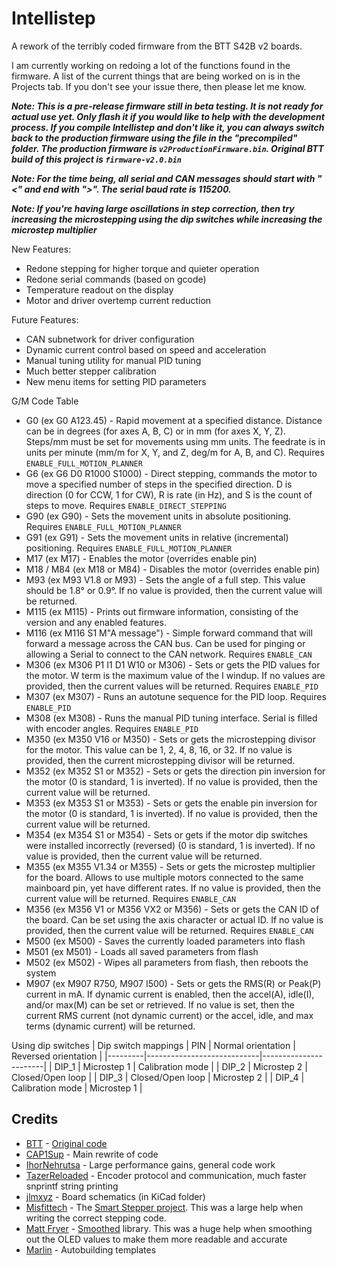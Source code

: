 # Intellistep

A rework of the terribly coded firmware from the BTT S42B v2 boards.

I am currently working on redoing a lot of the functions found in the firmware. A list of the current things that are being worked on is in the Projects tab. If you don't see your issue there, then please let me know.

***Note: This is a pre-release firmware still in beta testing. It is not ready for actual use yet. Only flash it if you would like to help with the development process. If you compile Intellistep and don't like it, you can always switch back to the production firmware using the file in the "precompiled" folder. The production firmware is `v2ProductionFirmware.bin`. Original BTT build of this project is `firmware-v2.0.bin`***

***Note: For the time being, all serial and CAN messages should start with "<" and end with ">". The serial baud rate is 115200.***

***Note: If you're having large oscillations in step correction, then try increasing the microstepping using the dip switches while increasing the microstep multiplier***

New Features:

- Redone stepping for higher torque and quieter operation
- Redone serial commands (based on gcode)
- Temperature readout on the display
- Motor and driver overtemp current reduction

Future Features:

- CAN subnetwork for driver configuration
- Dynamic current control based on speed and acceleration
- Manual tuning utility for manual PID tuning
- Much better stepper calibration
- New menu items for setting PID parameters

G/M Code Table

- G0 (ex G0 A123.45) - Rapid movement at a specified distance. Distance can be in degrees (for axes A, B, C) or in mm (for axes X, Y, Z). Steps/mm must be set for movements using mm units. The feedrate is in units per minute (mm/m for X, Y, and Z, deg/m for A, B, and C). Requires `ENABLE_FULL_MOTION_PLANNER`
- G6 (ex G6 D0 R1000 S1000) - Direct stepping, commands the motor to move a specified number of steps in the specified direction. D is direction (0 for CCW, 1 for CW), R is rate (in Hz), and S is the count of steps to move. Requires `ENABLE_DIRECT_STEPPING`
- G90 (ex G90) - Sets the movement units in absolute positioning. Requires `ENABLE_FULL_MOTION_PLANNER`
- G91 (ex G91) - Sets the movement units in relative (incremental) positioning. Requires `ENABLE_FULL_MOTION_PLANNER`
- M17 (ex M17) - Enables the motor (overrides enable pin)
- M18 / M84 (ex M18 or M84) - Disables the motor (overrides enable pin)
- M93 (ex M93 V1.8 or M93) - Sets the angle of a full step. This value should be 1.8° or 0.9°. If no value is provided, then the current value will be returned.
- M115 (ex M115) - Prints out firmware information, consisting of the version and any enabled features.
- M116 (ex M116 S1 M"A message") - Simple forward command that will forward a message across the CAN bus. Can be used for pinging or allowing a Serial to connect to the CAN network. Requires `ENABLE_CAN`
- M306 (ex M306 P1 I1 D1 W10 or M306) - Sets or gets the PID values for the motor. W term is the maximum value of the I windup. If no values are provided, then the current values will be returned. Requires `ENABLE_PID`
- M307 (ex M307) - Runs an autotune sequence for the PID loop. Requires `ENABLE_PID`
- M308 (ex M308) - Runs the manual PID tuning interface. Serial is filled with encoder angles. Requires `ENABLE_PID`
- M350 (ex M350 V16 or M350) - Sets or gets the microstepping divisor for the motor. This value can be 1, 2, 4, 8, 16, or 32. If no value is provided, then the current microstepping divisor will be returned.
- M352 (ex M352 S1 or M352) - Sets or gets the direction pin inversion for the motor (0 is standard, 1 is inverted). If no value is provided, then the current value will be returned.
- M353 (ex M353 S1 or M353) - Sets or gets the enable pin inversion for the motor (0 is standard, 1 is inverted). If no value is provided, then the current value will be returned.
- M354 (ex M354 S1 or M354) - Sets or gets if the motor dip switches were installed incorrectly (reversed) (0 is standard, 1 is inverted). If no value is provided, then the current value will be returned.
- M355 (ex M355 V1.34 or M355) - Sets or gets the microstep multiplier for the board. Allows to use multiple motors connected to the same mainboard pin, yet have different rates. If no value is provided, then the current value will be returned. Requires `ENABLE_CAN`
- M356 (ex M356 V1 or M356 VX2 or M356) - Sets or gets the CAN ID of the board. Can be set using the axis character or actual ID. If no value is provided, then the current value will be returned. Requires `ENABLE_CAN`
- M500 (ex M500) - Saves the currently loaded parameters into flash
- M501 (ex M501) - Loads all saved parameters from flash
- M502 (ex M502) - Wipes all parameters from flash, then reboots the system
- M907 (ex M907 R750, M907 I500) - Sets or gets the RMS(R) or Peak(P) current in mA. If dynamic current is enabled, then the accel(A), idle(I), and/or max(M) can be set or retrieved. If no value is set, then the current RMS current (not dynamic current) or the accel, idle, and max terms (dynamic current) will be returned.

Using dip switches
| Dip switch mappings
| PIN     |    Normal orientation      |  Reversed orientation |
|---------|----------------------------|-----------------------|
| DIP_1   |    Microstep 1             |  Calibration mode     |
| DIP_2   |    Microstep 2             |  Closed/Open loop     |
| DIP_3   |    Closed/Open loop        |  Microstep 2          |
| DIP_4   |    Calibration mode        |  Microstep 1          |

## Credits

- [BTT](https://github.com/bigtreetech) - [Original code](https://github.com/bigtreetech/BIGTREETECH-Stepper-Motor-Driver)
- [CAP1Sup](https://github.com/CAP1Sup) - Main rewrite of code
- [IhorNehrutsa](https://github.com/IhorNehrutsa) - Large performance gains, general code work
- [TazerReloaded](https://github.com/TazerReloaded) - Encoder protocol and communication, much faster snprintf string printing
- [jlmxyz](https://github.com/jlmxyz) - Board schematics (in KiCad folder)
- [Misfittech](https://github.com/Misfittech) - The [Smart Stepper project](https://github.com/Misfittech/nano_stepper). This was a large help when writing the correct stepping code.
- [Matt Fryer](https://github.com/MattFryer) - [Smoothed](https://github.com/MattFryer/Smoothed) library. This was a huge help when smoothing out the OLED values to make them more readable and accurate
- [Marlin](https://github.com/MarlinFirmware/Marlin) - Autobuilding templates
